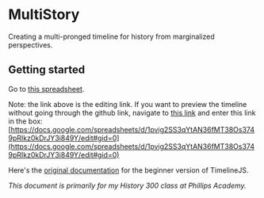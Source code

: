 # MultiStory
Creating a multi-pronged timeline for history from marginalized perspectives. 

## Getting started 

Go to [this spreadsheet](https://docs.google.com/spreadsheets/d/1pvig2SS3qYtAN36fMT38Os3749pRIkz0kDrJY3i849Y/edit?usp=sharing).

Note: the link above is the editing link. If you want to preview the timeline without going through the github link, navigate to [this link](https://timeline.knightlab.com/index.html#make-step-3) and enter this link in the box: [https://docs.google.com/spreadsheets/d/1pvig2SS3qYtAN36fMT38Os3749pRIkz0kDrJY3i849Y/edit#gid=0](https://docs.google.com/spreadsheets/d/1pvig2SS3qYtAN36fMT38Os3749pRIkz0kDrJY3i849Y/edit#gid=0)

Here's the [original documentation](https://timeline.knightlab.com/#make) for the beginner version of TimelineJS.

*This document is primarily for my History 300 class at Phillips Academy.*
